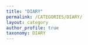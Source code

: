 ```yaml
---
title: "DIARY"
permalink: /CATEGORIES/DIARY/
layout: category
author_profile: true
taxonomy: DIARY
---
```

